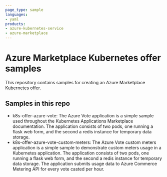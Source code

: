 ```yaml
---
page_type: sample
languages:
- yaml
products:
- azure-kubernetes-service
- azure-marketplace
---
```


# Azure Marketplace Kubernetes offer samples

This repository contains samples for creating an Azure Marketplace Kubernetes offer. 

## Samples in this repo

- k8s-offer-azure-vote: The Azure Vote application is a simple sample used throughout the Kubernetes Applications Marketplace documentation. The application consists of two pods, one running a flask web form, and the second a redis instance for temporary data storage.
- k8s-offer-azure-vote-custom-meters: The Azure Vote custom meters application is a simple sample to demonstrate custom meters usage in a Kubernetes application. The application consists of two pods, one running a flask web form, and the second a redis instance for temporary data storage. The application submits usage data to Azure Commerce Metering API for every vote casted per hour.
